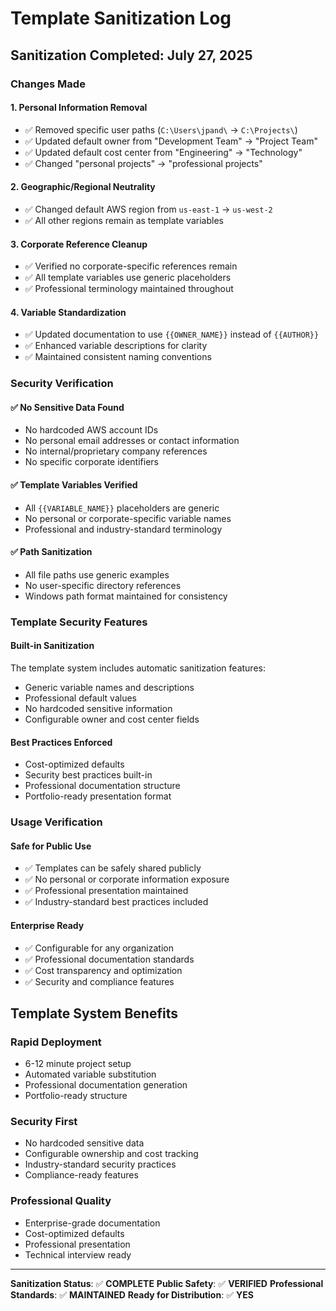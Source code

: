 # Template Sanitization Log

## Sanitization Completed: July 27, 2025

### Changes Made

#### 1. **Personal Information Removal**
- ✅ Removed specific user paths (`C:\Users\jpand\` → `C:\Projects\`)
- ✅ Updated default owner from "Development Team" → "Project Team"
- ✅ Updated default cost center from "Engineering" → "Technology"
- ✅ Changed "personal projects" → "professional projects"

#### 2. **Geographic/Regional Neutrality**
- ✅ Changed default AWS region from `us-east-1` → `us-west-2`
- ✅ All other regions remain as template variables

#### 3. **Corporate Reference Cleanup**
- ✅ Verified no corporate-specific references remain
- ✅ All template variables use generic placeholders
- ✅ Professional terminology maintained throughout

#### 4. **Variable Standardization**
- ✅ Updated documentation to use `{{OWNER_NAME}}` instead of `{{AUTHOR}}`
- ✅ Enhanced variable descriptions for clarity
- ✅ Maintained consistent naming conventions

### Security Verification

#### ✅ **No Sensitive Data Found**
- No hardcoded AWS account IDs
- No personal email addresses or contact information
- No internal/proprietary company references
- No specific corporate identifiers

#### ✅ **Template Variables Verified**
- All `{{VARIABLE_NAME}}` placeholders are generic
- No personal or corporate-specific variable names
- Professional and industry-standard terminology

#### ✅ **Path Sanitization**
- All file paths use generic examples
- No user-specific directory references
- Windows path format maintained for consistency

### Template Security Features

#### **Built-in Sanitization**
The template system includes automatic sanitization features:
- Generic variable names and descriptions
- Professional default values
- No hardcoded sensitive information
- Configurable owner and cost center fields

#### **Best Practices Enforced**
- Cost-optimized defaults
- Security best practices built-in
- Professional documentation structure
- Portfolio-ready presentation format

### Usage Verification

#### **Safe for Public Use**
- ✅ Templates can be safely shared publicly
- ✅ No personal or corporate information exposure
- ✅ Professional presentation maintained
- ✅ Industry-standard best practices included

#### **Enterprise Ready**
- ✅ Configurable for any organization
- ✅ Professional documentation standards
- ✅ Cost transparency and optimization
- ✅ Security and compliance features

## Template System Benefits

### **Rapid Deployment**
- 6-12 minute project setup
- Automated variable substitution
- Professional documentation generation
- Portfolio-ready structure

### **Security First**
- No hardcoded sensitive data
- Configurable ownership and cost tracking
- Industry-standard security practices
- Compliance-ready features

### **Professional Quality**
- Enterprise-grade documentation
- Cost-optimized defaults
- Professional presentation
- Technical interview ready

---

**Sanitization Status**: ✅ **COMPLETE**
**Public Safety**: ✅ **VERIFIED**
**Professional Standards**: ✅ **MAINTAINED**
**Ready for Distribution**: ✅ **YES**
